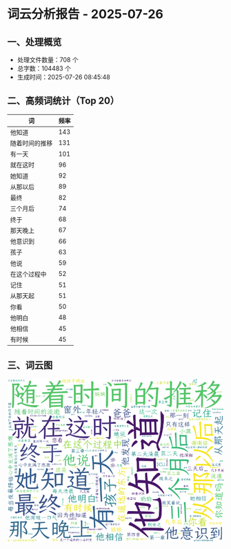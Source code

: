 # 词云分析报告 - 2025-07-26

## 一、处理概览
- 处理文件数量：708 个
- 总字数：104483 个
- 生成时间：2025-07-26 08:45:48

## 二、高频词统计（Top 20）
| 词 | 频率 |
|----|----|
| 他知道 | 143 |
| 随着时间的推移 | 131 |
| 有一天 | 101 |
| 就在这时 | 96 |
| 她知道 | 92 |
| 从那以后 | 89 |
| 最终 | 82 |
| 三个月后 | 74 |
| 终于 | 68 |
| 那天晚上 | 67 |
| 他意识到 | 66 |
| 孩子 | 63 |
| 他说 | 59 |
| 在这个过程中 | 52 |
| 记住 | 51 |
| 从那天起 | 51 |
| 你看 | 50 |
| 他明白 | 48 |
| 他相信 | 45 |
| 有时候 | 45 |


## 三、词云图
![词云图](../images/wordcloud_20250726.png)
